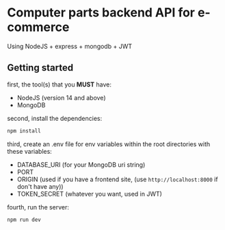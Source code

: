 # Computer parts backend API for e-commerce

Using NodeJS + express + mongodb + JWT

## Getting started

first, the tool(s) that you **MUST** have:
- NodeJS (version 14 and above)
- MongoDB

second, install the dependencies:
```bash
npm install
```

third, create an .env file for env variables within the root directories with these variables:
- DATABASE_URI (for your MongoDB uri string)
- PORT
- ORIGIN (used if you have a frontend site, (use `http://localhost:8000` if don't have any))
- TOKEN_SECRET (whatever you want, used in JWT)

fourth, run the server:
```bash
npm run dev
```

